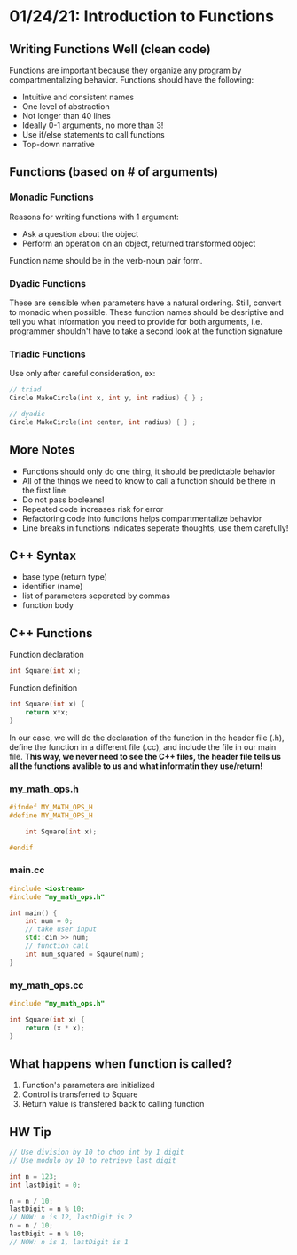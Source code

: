 # 01/24/21: Introduction to Functions

## Writing Functions Well (clean code)
Functions are important because they organize any program by compartmentalizing behavior. Functions should have the following:
- Intuitive and consistent names
- One level of abstraction
- Not longer than 40 lines
- Ideally 0-1 arguments, no more than 3! 
- Use if/else statements to call functions
- Top-down narrative


## Functions (based on # of arguments)
### Monadic Functions
Reasons for writing functions with 1 argument:
- Ask a question about the object
- Perform an operation on an object, returned transformed object 

Function name should be in the verb-noun pair form.

### Dyadic Functions
These are sensible when parameters have a natural ordering. Still, convert to monadic when possible. These function names should be desriptive and tell you what information you need to provide for both arguments, i.e. programmer shouldn't have to take a second look at the function signature 

### Triadic Functions 
Use only after careful consideration, ex:
``` cpp
// triad
Circle MakeCircle(int x, int y, int radius) { } ;

// dyadic
Circle MakeCircle(int center, int radius) { } ;
```

## More Notes
- Functions should only do one thing, it should be predictable behavior 
- All of the things we need to know to call a function should be there in the first line
- Do not pass booleans!
- Repeated code increases risk for error
- Refactoring code into functions helps compartmentalize behavior
- Line breaks in functions indicates seperate thoughts, use them carefully!

## C++ Syntax
- base type (return type)
- identifier (name)
- list of parameters seperated by commas
- function body

## C++ Functions
Function declaration
``` cpp
int Square(int x);
```
Function definition
``` cpp
int Square(int x) {
    return x*x;
}
``` 
In our case, we will do the declaration of the function in the header file (.h), define the function in a different file (.cc), and include the file in our main file. **This way, we never need to see the C++ files, the header file tells us all the functions avalible to us and what informatin they use/return!** 

### my_math_ops.h
``` cpp
#ifndef MY_MATH_OPS_H
#define MY_MATH_OPS_H

    int Square(int x);

#endif
```

### main.cc
``` cpp
#include <iostream>
#include "my_math_ops.h"

int main() {
    int num = 0;
    // take user input
    std::cin >> num;
    // function call
    int num_squared = Sqaure(num);
}
```

### my_math_ops.cc
``` cpp
#include "my_math_ops.h"

int Square(int x) {
    return (x * x);
}
```

## What happens when function is called?
1. Function's parameters are initialized
2. Control is transferred to Square 
3. Return value is transfered back to calling function

## HW Tip
``` cpp
// Use division by 10 to chop int by 1 digit
// Use modulo by 10 to retrieve last digit

int n = 123;
int lastDigit = 0;

n = n / 10;
lastDigit = n % 10;
// NOW: n is 12, lastDigit is 2
n = n / 10;
lastDigit = n % 10;
// NOW: n is 1, lastDigit is 1
```